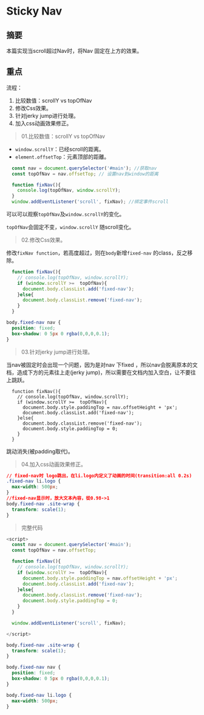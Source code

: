 # Sticky Nav

## 摘要

本篇实现当scroll超过Nav时，将Nav 固定在上方的效果。

## 重点

流程：

1. 比较数值：scrollY vs topOfNav
2. 修改Css效果。
3. 针对jerky jump进行处理。
4. 加入css动画效果修正。

> 01.比较数值：scrollY vs topOfNav


- `window.scrollY`：已经scroll的距离。
- `element.offsetTop`：元素顶部的距離。

```javascript
  const nav = document.querySelector('#main'); //获取nav
  const topOfNav = nav.offsetTop; // 设置nav到window的距离

  function fixNav(){
    console.log(topOfNav, window.scrollY);
  }
  window.addEventListener('scroll', fixNav); //绑定事件scroll
```

可以可以观察`topOfNav`及`window.scrollY`的变化。

`topOfNav`会固定不变，`window.scrollY` 随scroll变化。


>02.修改Css效果。

修改`fixNav function`，若高度超过，则在`body`新增`fixed-nav` 的class，反之移除。

```javascript
  function fixNav(){
    // console.log(topOfNav, window.scrollY);
    if (window.scrollY >=  topOfNav){
      document.body.classList.add('fixed-nav');
    }else{
      document.body.classList.remove('fixed-nav');
    }
  }
```

```css
body.fixed-nav nav {
  position: fixed;
  box-shadow: 0 5px 0 rgba(0,0,0,0.1);
}
```


>03.针对jerky jump进行处理。


当nav被固定时会出现一个问题，因为是对nav 下fixed ，所以nav会脱离原本的文档，造成下方的元素往上走(jerky jump)，所以需要在文档内加入空白，让不要往上跳跃。

```javascript元素
  function fixNav(){
    // console.log(topOfNav, window.scrollY);
    if (window.scrollY >=  topOfNav){
      document.body.style.paddingTop = nav.offsetHeight + 'px';
      document.body.classList.add('fixed-nav');
    }else{
      document.body.classList.remove('fixed-nav');
      document.body.style.paddingTop = 0;
    }
  }
```

跳动消失(被padding取代)。


>04.加入css动画效果修正。

```css
// fixed-nav时 logo跳出，在li.logo内定义了动画的时间(transition:all 0.2s)
.fixed-nav li.logo { 
  max-width: 500px;
}
//fixed-nav显示时，放大文本內容，從0.98->1
body.fixed-nav .site-wrap {
  transform: scale(1);
}
```

>完整代码

```javascript
<script>
  const nav = document.querySelector('#main');
  const topOfNav = nav.offsetTop;

  function fixNav(){
    // console.log(topOfNav, window.scrollY);
    if (window.scrollY >=  topOfNav){
      document.body.style.paddingTop = nav.offsetHeight + 'px';
      document.body.classList.add('fixed-nav');
    }else{
      document.body.classList.remove('fixed-nav');
      document.body.style.paddingTop = 0;
    }
  }

  window.addEventListener('scroll', fixNav);

</script>
```

```css
body.fixed-nav .site-wrap {
  transform: scale(1);
}

body.fixed-nav nav {
  position: fixed;
  box-shadow: 0 5px 0 rgba(0,0,0,0.1);
}

body.fixed-nav li.logo {
  max-width: 500px;
}
```

